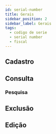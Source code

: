 ```yaml
---
id: serial-number
title: Gerais
sidebar_position: 2
sidebar_label: Gerais
tags:
  - codigo de serie
  - serial number
  - fiscal
---
```


## Cadastro

## Consulta

### Pesquisa

## Exclusão

## Edição

